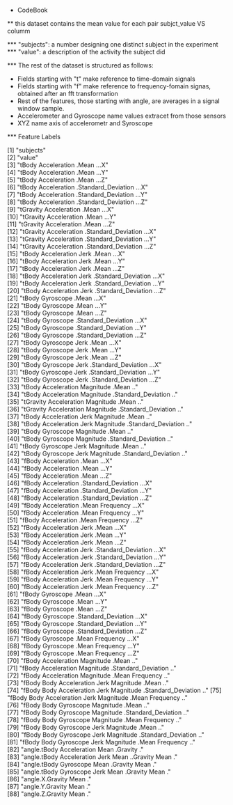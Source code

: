 * CodeBook

** this dataset contains the mean value for each pair subjct_value VS columm

*** "subjects": a number designing one distinct subject in the experiment
*** "value": a description of the activity the subject did

*** The rest of the dataset is structured as follows:

* Fields starting with "t" make reference to time-domain signals
* Fields starting with "f" make reference to  frequency-fomain signas, obtained after an fft transformation
* Rest of the features, those starting with angle, are averages in a signal window sample.
* Accelerometer and Gyroscope name values extracet from those sensors
* XYZ name axis of accelerometr and Syroscope

*** Feature Labels

 [1] "subjects"                                                     
 [2] "value"                                                        
 [3] "tBody Acceleration .Mean ...X"                                
 [4] "tBody Acceleration .Mean ...Y"                                
 [5] "tBody Acceleration .Mean ...Z"                                
 [6] "tBody Acceleration .Standard_Deviation ...X"                  
 [7] "tBody Acceleration .Standard_Deviation ...Y"                  
 [8] "tBody Acceleration .Standard_Deviation ...Z"                  
 [9] "tGravity Acceleration .Mean ...X"                             
[10] "tGravity Acceleration .Mean ...Y"                             
[11] "tGravity Acceleration .Mean ...Z"                             
[12] "tGravity Acceleration .Standard_Deviation ...X"               
[13] "tGravity Acceleration .Standard_Deviation ...Y"               
[14] "tGravity Acceleration .Standard_Deviation ...Z"               
[15] "tBody Acceleration Jerk .Mean ...X"                           
[16] "tBody Acceleration Jerk .Mean ...Y"                           
[17] "tBody Acceleration Jerk .Mean ...Z"                           
[18] "tBody Acceleration Jerk .Standard_Deviation ...X"             
[19] "tBody Acceleration Jerk .Standard_Deviation ...Y"             
[20] "tBody Acceleration Jerk .Standard_Deviation ...Z"             
[21] "tBody Gyroscope .Mean ...X"                                   
[22] "tBody Gyroscope .Mean ...Y"                                   
[23] "tBody Gyroscope .Mean ...Z"                                   
[24] "tBody Gyroscope .Standard_Deviation ...X"                     
[25] "tBody Gyroscope .Standard_Deviation ...Y"                     
[26] "tBody Gyroscope .Standard_Deviation ...Z"                     
[27] "tBody Gyroscope Jerk .Mean ...X"                              
[28] "tBody Gyroscope Jerk .Mean ...Y"                              
[29] "tBody Gyroscope Jerk .Mean ...Z"                              
[30] "tBody Gyroscope Jerk .Standard_Deviation ...X"                
[31] "tBody Gyroscope Jerk .Standard_Deviation ...Y"                
[32] "tBody Gyroscope Jerk .Standard_Deviation ...Z"                
[33] "tBody Acceleration Magnitude .Mean .."                        
[34] "tBody Acceleration Magnitude .Standard_Deviation .."          
[35] "tGravity Acceleration Magnitude .Mean .."                     
[36] "tGravity Acceleration Magnitude .Standard_Deviation .."       
[37] "tBody Acceleration Jerk Magnitude .Mean .."                   
[38] "tBody Acceleration Jerk Magnitude .Standard_Deviation .."     
[39] "tBody Gyroscope Magnitude .Mean .."                           
[40] "tBody Gyroscope Magnitude .Standard_Deviation .."             
[41] "tBody Gyroscope Jerk Magnitude .Mean .."                      
[42] "tBody Gyroscope Jerk Magnitude .Standard_Deviation .."        
[43] "fBody Acceleration .Mean ...X"                                
[44] "fBody Acceleration .Mean ...Y"                                
[45] "fBody Acceleration .Mean ...Z"                                
[46] "fBody Acceleration .Standard_Deviation ...X"                  
[47] "fBody Acceleration .Standard_Deviation ...Y"                  
[48] "fBody Acceleration .Standard_Deviation ...Z"                  
[49] "fBody Acceleration .Mean Frequency ...X"                      
[50] "fBody Acceleration .Mean Frequency ...Y"                      
[51] "fBody Acceleration .Mean Frequency ...Z"                      
[52] "fBody Acceleration Jerk .Mean ...X"                           
[53] "fBody Acceleration Jerk .Mean ...Y"                           
[54] "fBody Acceleration Jerk .Mean ...Z"                           
[55] "fBody Acceleration Jerk .Standard_Deviation ...X"             
[56] "fBody Acceleration Jerk .Standard_Deviation ...Y"             
[57] "fBody Acceleration Jerk .Standard_Deviation ...Z"             
[58] "fBody Acceleration Jerk .Mean Frequency ...X"                 
[59] "fBody Acceleration Jerk .Mean Frequency ...Y"                 
[60] "fBody Acceleration Jerk .Mean Frequency ...Z"                 
[61] "fBody Gyroscope .Mean ...X"                                   
[62] "fBody Gyroscope .Mean ...Y"                                   
[63] "fBody Gyroscope .Mean ...Z"                                   
[64] "fBody Gyroscope .Standard_Deviation ...X"                     
[65] "fBody Gyroscope .Standard_Deviation ...Y"                     
[66] "fBody Gyroscope .Standard_Deviation ...Z"                     
[67] "fBody Gyroscope .Mean Frequency ...X"                         
[68] "fBody Gyroscope .Mean Frequency ...Y"                         
[69] "fBody Gyroscope .Mean Frequency ...Z"                         
[70] "fBody Acceleration Magnitude .Mean .."                        
[71] "fBody Acceleration Magnitude .Standard_Deviation .."          
[72] "fBody Acceleration Magnitude .Mean Frequency .."              
[73] "fBody Body Acceleration Jerk Magnitude .Mean .."              
[74] "fBody Body Acceleration Jerk Magnitude .Standard_Deviation .."
[75] "fBody Body Acceleration Jerk Magnitude .Mean Frequency .."    
[76] "fBody Body Gyroscope Magnitude .Mean .."                      
[77] "fBody Body Gyroscope Magnitude .Standard_Deviation .."        
[78] "fBody Body Gyroscope Magnitude .Mean Frequency .."            
[79] "fBody Body Gyroscope Jerk Magnitude .Mean .."                 
[80] "fBody Body Gyroscope Jerk Magnitude .Standard_Deviation .."   
[81] "fBody Body Gyroscope Jerk Magnitude .Mean Frequency .."       
[82] "angle.tBody Acceleration Mean .Gravity ."                     
[83] "angle.tBody Acceleration Jerk Mean ..Gravity Mean ."          
[84] "angle.tBody Gyroscope Mean .Gravity Mean ."                   
[85] "angle.tBody Gyroscope Jerk Mean .Gravity Mean ."              
[86] "angle.X.Gravity Mean ."                                       
[87] "angle.Y.Gravity Mean ."                                       
[88] "angle.Z.Gravity Mean ."     